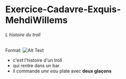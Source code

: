 # Exercice-Cadavre-Exquis-MehdiWillems

###### L histoire du troll <h6> 

Format: ![Alt Text](https://media.giphy.com/media/4J5AbUY4LmagU/giphy.gif)

* c'est l'histoire d'un troll 
* qui rentre dans un bar
* il commande *une eau* plate avec __deux glaçons__


